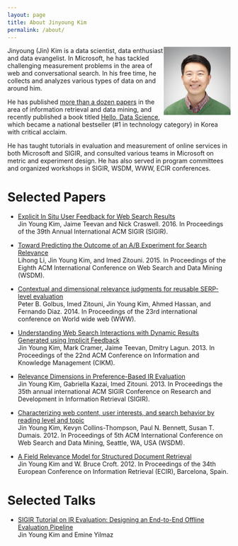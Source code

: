 ```yaml
---
layout: page
title: About Jinyoung Kim
permalink: /about/
---
```

<img src='/images/profile_small.png' style='float:right;' width='30%'>

Jinyoung (Jin) Kim is a data scientist, data enthusiast and data evangelist. In Microsoft, he has tackled challenging measurement problems in the area of web and conversational search. In his free time, he collects and analyzes various types of data on and around him.

He has published [more than a dozen papers](https://scholar.google.com/citations?user=SOJ0fy8AAAAJ&hl=en) in the area of information retrieval and data mining, and recently published a book titled [Hello, Data Science](http://www.hellodatascience.com/),  which became a national bestseller (#1 in technology category) in Korea with critical acclaim.

He has taught tutorials in evaluation and measurement of online services in both Microsoft and SIGIR, and consulted various teams in Microsoft on metric and experiment design. He has also served in program committees and organized workshops in SIGIR, WSDM, WWW, ECIR conferences.

# Selected Papers

* [Explicit In Situ User Feedback for Web Search Results](http://dl.acm.org/citation.cfm?id=2914754) <br>
Jin Young Kim, Jaime Teevan and Nick Craswell. 2016. In Proceedings of the 39th Annual International ACM SIGIR (SIGIR).

* [Toward Predicting the Outcome of an A/B Experiment for Search Relevance](https://www.microsoft.com/en-us/research/publication/toward-predicting-the-outcome-of-an-ab-experiment-for-search-relevance/) <br>
Lihong Li, Jin Young Kim, and Imed Zitouni. 2015. In Proceedings of the Eighth ACM International Conference on Web Search and Data Mining (WSDM).

* [Contextual and dimensional relevance judgments for reusable SERP-level evaluation](http://research.microsoft.com/en-us/UM/People/hassanam/papers/GolbusWWW2104.pdf) <br>
Peter B. Golbus, Imed Zitouni, Jin Young Kim, Ahmed Hassan, and Fernando Diaz. 2014. In Proceedings of the 23rd international conference on World wide web (WWW).

* [Understanding Web Search Interactions with Dynamic Results Generated using Implicit Feedback](http://research.microsoft.com/en-us/um/people/teevan/publications/papers/cikm13.pdf) <br>
Jin Young Kim, Mark Cramer, Jaime Teevan, Dmitry Lagun. 2013. In Proceedings of the 22nd ACM Conference on Information and Knowledge Management (CIKM).

* [Relevance Dimensions in Preference-Based IR Evaluation](http://dl.acm.org/citation.cfm?id=2484168) <br>
Jin Young Kim, Gabriella Kazai, Imed Zitouni. 2013. In Proceedings the 35th annual international ACM SIGIR Conference on Research and Development in Information Retrieval (SIGIR).

* [Characterizing web content, user interests, and search behavior by reading level and topic](http://research.microsoft.com/en-us/um/people/pauben/papers/wsdm2012-rlt-kim-et-al.pdf) <br>
Jin Young Kim, Kevyn Collins-Thompson, Paul N. Bennett, Susan T. Dumais. 2012. In Proceedings of 5th ACM International Conference on Web Search and Data Mining, Seattle, WA, USA (WSDM).

* [A Field Relevance Model for Structured Document Retrieval](https://people.cs.umass.edu/~jykim/papers/ecir12_frm_jykim_croft_camera.pdf) <br>
Jin Young Kim and W. Bruce Croft. 2012. In Proceedings of the 34th European Conference on Information Retrieval (ECIR), Barcelona, Spain.

# Selected Talks

* [SIGIR Tutorial on IR Evaluation: Designing an End-to-End Offline Evaluation Pipeline](http://www.slideshare.net/lifidea/sigir-tutorial-on-ir-evaluation-designing-an-endtoend-offline-evaluation-pipeline) <br>
Jin Young Kim and Emine Yilmaz
